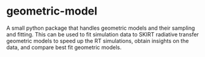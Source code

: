 # geometric-model
A small python package that handles geometric models and their sampling and fitting. This can be used to fit simulation data to SKIRT radiative transfer geometric models to speed up the RT simulations, obtain insights on the data, and compare best fit geometric models. 
